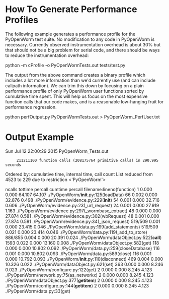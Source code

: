 How To Generate Performance Profiles
====================================

The following example generates a performance profile for the
PyOpenWorm test suite. No modification to any code in PyOpenWorm is
necessary. Currently observed instrumentation overhead is about 30%
but that should not be a big problem for serial code, and there should
be ways to reduce the instrumentation overhead:

python -m cProfile -o PyOpenWormTests.out tests/test.py

The output from the above command creates a binary profile which
includes a lot more information than we'd currently use (and can
include callpath information). We can trim this down by focusing on a
plain performance profile of only PyOpenWorm user functions sorted by
cumulative time spent. This will help us focus on the most expensive
function calls that our code makes, and is a reasonable low-hanging
fruit for performance regression.

python perfOutput.py PyOpenWormTests.out > PyOpenWorm_PerfUser.txt

Output Example
==============

Sun Jul 12 22:00:29 2015    PyOpenWorm_Tests.out

         211211100 function calls (208175764 primitive calls) in 290.995 seconds

   Ordered by: cumulative time, internal time, call count
   List reduced from 4523 to 229 due to restriction <'PyOpenWorm'>

   ncalls  tottime  percall  cumtime  percall filename:lineno(function)
        1    0.000    0.000   64.107   64.107 ./PyOpenWorm/__init__.py:125(loadData)
       66    0.002    0.000   32.876    0.498 ./PyOpenWorm/evidence.py:229(__init__)
       54    0.001    0.000   32.716    0.606 ./PyOpenWorm/evidence.py:23(_url_request)
       24    0.001    0.000   27.919    1.163 ./PyOpenWorm/evidence.py:297(_wormbase_extract)
       48    0.000    0.000   27.874    0.581 ./PyOpenWorm/evidence.py:302(wbRequest)
       48    0.001    0.000   27.874    0.581 ./PyOpenWorm/evidence.py:34(_json_request)
  519/509    0.001    0.000   23.415    0.046 ./PyOpenWorm/data.py:199(add_statements)
  519/509    0.021    0.000   23.414    0.046 ./PyOpenWorm/data.py:119(_add_to_store)
  886/855    0.004    0.000   20.391    0.024 ./PyOpenWorm/dataObject.py:522(__call__)
     1593    0.022    0.000   13.160    0.008 ./PyOpenWorm/dataObject.py:582(get)
      118    0.000    0.000   10.802    0.092 ./PyOpenWorm/data.py:259(closeDatabase)
      116    0.001    0.000   10.802    0.093 ./PyOpenWorm/data.py:589(close)
      116    0.001    0.000   10.792    0.093 ./PyOpenWorm/__init__.py:110(disconnect)
      469    0.004    0.000   10.326    0.022 ./PyOpenWorm/dataObject.py:621(set)
      363    0.000    0.000    8.246    0.023 ./PyOpenWorm/configure.py:122(get)
        2    0.000    0.000    8.245    4.123 ./PyOpenWorm/network.py:75(as_networkx)
        2    0.000    0.000    8.245    4.123 ./PyOpenWorm/dataObject.py:377(__getitem__)
        2    0.000    0.000    8.245    4.123 ./PyOpenWorm/configure.py:144(__getitem__)
        2    0.000    0.000    8.245    4.123 ./PyOpenWorm/data.py:33(get)
